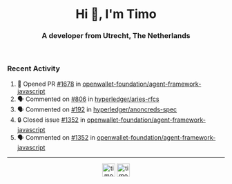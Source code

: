<h1 align="center">Hi 👋, I'm Timo</h1>
<h3 align="center">A developer from Utrecht, The Netherlands</h3>
<br/>
<!-- https://github.com/rahuldkjain/github-profile-readme-generator --!>

<!--  <p align="left"><img src="https://github-readme-stats.vercel.app/api?username=timoglastra&show_icons=true&count_private=true&" alt="timoglastra" /></p> --!>

<!--
Github language stats
<p align="left"><img src="https://github-readme-stats.vercel.app/api/top-langs/?username=timoglastra&layout=compact" alt="timoglastra" /><p>
-->

<!-- Codestats language stats -->
<!-- <p align="left"><img src="https://codestats-readme.vercel.app/api/top-langs/?username=timoglastra&layout=compact&language_count=12" alt="timoglastra" /><p>    --!>
  
<h3>Recent Activity</h3>

<!--START_SECTION:activity-->
1. 💪 Opened PR [#1678](https://github.com/openwallet-foundation/agent-framework-javascript/pull/1678) in [openwallet-foundation/agent-framework-javascript](https://github.com/openwallet-foundation/agent-framework-javascript)
2. 🗣 Commented on [#806](https://github.com/hyperledger/aries-rfcs/issues/806#issuecomment-1865845061) in [hyperledger/aries-rfcs](https://github.com/hyperledger/aries-rfcs)
3. 🗣 Commented on [#192](https://github.com/hyperledger/anoncreds-spec/issues/192#issuecomment-1865842875) in [hyperledger/anoncreds-spec](https://github.com/hyperledger/anoncreds-spec)
4. 🔒 Closed issue [#1352](https://github.com/openwallet-foundation/agent-framework-javascript/issues/1352) in [openwallet-foundation/agent-framework-javascript](https://github.com/openwallet-foundation/agent-framework-javascript)
5. 🗣 Commented on [#1352](https://github.com/openwallet-foundation/agent-framework-javascript/issues/1352#issuecomment-1865835313) in [openwallet-foundation/agent-framework-javascript](https://github.com/openwallet-foundation/agent-framework-javascript)
<!--END_SECTION:activity-->

---

<p align="center">
<a href="https://twitter.com/timoglastra" target="blank"><img align="center" src="https://cdn.jsdelivr.net/npm/simple-icons@3.0.1/icons/twitter.svg" alt="timoglastra" height="30" width="30" /></a>
<a href="https://linkedin.com/in/timoglastra" target="blank"><img align="center" src="https://cdn.jsdelivr.net/npm/simple-icons@3.0.1/icons/linkedin.svg" alt="timoglastra" height="30" width="30" /></a>
</p>



